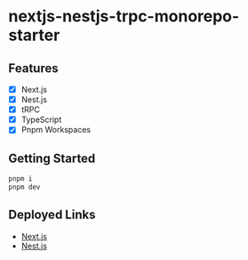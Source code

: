 # nextjs-nestjs-trpc-monorepo-starter

## Features

- [x] Next.js
- [x] Nest.js
- [x] tRPC
- [x] TypeScript
- [x] Pnpm Workspaces

## Getting Started

```bash
pnpm i
pnpm dev
```

## Deployed Links

- [Next.js](https://server-production-76db.up.railway.app/)
- [Nest.js](https://api-production-a780.up.railway.app/)
